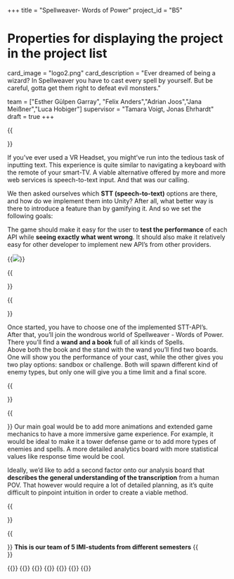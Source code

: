 +++
title = "Spellweaver- Words of Power"
project_id = "B5"

# Properties for displaying the project in the project list
card_image = "logo2.png"
card_description = "Ever dreamed of being a wizard? In Spellweaver you have to cast every spell by yourself. But be careful, gotta get them right to defeat evil monsters." 

team = ["Esther Gülpen Garray", "Felix Anders","Adrian Joos","Jana Meißner","Luca Hobiger"]
supervisor = "Tamara Voigt, Jonas Ehrhardt"
draft = true
+++


{{<section title="Our Goal">}}

If you’ve ever used a VR Headset, you might’ve run into the tedious task of inputting text. This experience is quite similar to navigating a keyboard with the remote of your smart-TV. A viable alternative offered by more and more web services is speech-to-text input. And that was our calling.

We then asked ourselves which **STT (speech-to-text)** options are there, and how do we implement them into Unity? After all, what better way is there to introduce a feature than by gamifying it. And so we set the following goals:

The game should make it easy for the user to **test the performance** of each API while **seeing exactly what went wrong**. 
It should also make it relatively easy for other developer to implement new API’s from other providers.

{{<image src="menuscene.png" caption="menu scene">}}


{{</section>}}

{{<section title="Introduction">}}

Once started, you have to choose one of the implemented STT-API’s.<br> 
After that, you’ll join the wondrous world of Spellweaver - Words of Power. There you’ll find a **wand and a book** full of all kinds of Spells.<br>
Above both the book and the stand with the wand you’ll find two boards. One will show you the performance of your cast, while the other gives you two play options: sandbox or challenge. Both will spawn different kind of enemy types, but only one will give you a time limit and a final score.

{{</section>}} 

{{<section title="Future">}}
Our main goal would be to add more animations and extended game mechanics to have a more immersive game experience. For example, it would be ideal to make it a tower defense game or to add more types of enemies and spells. A more detailed analytics board with more statistical values like response time would be cool.

Ideally, we’d like to add a second factor onto our analysis board that **describes the general understanding of the transcription** from a human POV. That however would require a lot of detailed planning, as it’s quite difficult to pinpoint intuition in order to create a viable method.

{{</section>}}

{{<section title="The team">}}
**This is our team of 5 IMI-students from different semesters**
{{</section>}} 

{{<gallery>}}
{{<team-member image="jana.jpg" name="Jana Meißner">}}
{{<team-member image="felix.jpg" name="Felix Anders">}}
{{<team-member image="adrian.jpg" name="Adrian Joos">}}
{{<team-member image="esther.jpg" name="Esther Gülpen Garay">}}
{{<team-member image="luca.jpg" name="Luca Hobiger">}}
{{</gallery>}}
